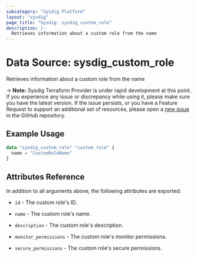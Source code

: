 ```yaml
---
subcategory: "Sysdig Platform"
layout: "sysdig"
page_title: "Sysdig: sysdig_custom_role"
description: |-
  Retrieves information about a custom role from the name
---
```


# Data Source: sysdig_custom_role

Retrieves information about a custom role from the name

-> **Note:** Sysdig Terraform Provider is under rapid development at this point. If you experience any issue or discrepancy while using it, please make sure you have the latest version. If the issue persists, or you have a Feature Request to support an additional set of resources, please open a [new issue](https://github.com/sysdiglabs/terraform-provider-sysdig/issues/new) in the GitHub repository.

## Example Usage

```terraform
data "sysdig_custom_role" "custom_role" {
  name = "CustomRoleName"
}
```

## Attributes Reference

In addition to all arguments above, the following attributes are exported:

* `id` - The custom role's ID.

* `name` - The custom role's name.

* `description` - The custom role's description.

* `monitor_permissions` - The custom role's monitor permissions.

* `secure_permissions` - The custom role's secure permissions.
